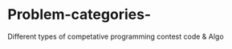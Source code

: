 Problem-categories-
===================
Different types of competative programming contest code & Algo
